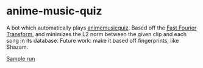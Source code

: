 # anime-music-quiz

A bot which automatically plays [animemusicquiz](https://animemusicquiz.com/).
Based off the [Fast Fourier Transform](https://gist.github.com/stephen-huan/aa609965c86d750736398c28b025f9be#fast-fourier-transform),
and minimizes the L2 norm between the given clip and each song in its database.
Future work: make it based off fingerprints, like Shazam.

[Sample run](https://www.youtube.com/watch?v=7fUicc_lIGA)
